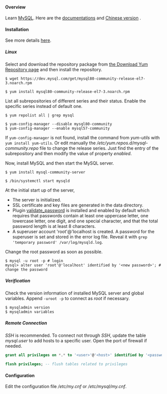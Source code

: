 #### Overview

Learn [MySQL](https://www.mysql.com/). Here are the [documentations](https://dev.mysql.com/doc/) and [Chinese version](https://www.mysqlzh.com/) .

#### Installation

See more details [here](https://dev.mysql.com/doc/refman/5.7/en/installing.html).

##### Linux

Select and download the repository package from [the Download Yum Repository page](https://dev.mysql.com/downloads/repo/yum/) and then install the repository.

```shell
$ wget https://dev.mysql.com/get/mysql80-community-release-el7-3.noarch.rpm

$ yum install mysql80-community-release-el7-3.noarch.rpm
```

List all subrepositories of different series and their status. Enable the specific series instead of default one.

```shell
$ yum repolist all | grep mysql

$ yum-config-manager --disable mysql80-community
$ yum-config-manager --enable mysql57-community
```

If `yum-config-manager` is not found, install the command from *yum-utils* with `yum install yum-utils`. Or edit manually the */etc/yum.repos.d/mysql-community.repo* file to change the release series. Just find the entry of the subrepository and then modify the value of property *enabled*.

Now, install MySQL and then start the MySQL server.

```shell
$ yum install mysql-community-server

$ /bin/systemctl start mysqld
```

At the initial start up of the server,

- The server is initialized.
- SSL certificate and key files are generated in the data directory.
- Plugin [validate_password](https://dev.mysql.com/doc/refman/5.7/en/validate-password.html) is installed and enabled by default which requires that passwords contain at least one uppercase letter, one lowercase letter, one digit, and one special character, and that the total password length is at least 8 characters.
- A superuser account 'root'@'localhost is created. A password for the superuser is set and stored in the error log file. Reveal it with `grep 'temporary password' /var/log/mysqld.log`.

Change the root password as soon as possible.

```shell
$ mysql -u root -p # login
mysql> alter user 'root'@'localhost' identified by '<new password>'; # change the password
```

##### Verification

Check the version information of installed MySQL server and global variables. Append `-uroot -p` to connect as *root* if necessary.

```shell
$ mysqladmin version
$ mysqladmin variables
```

##### Remote Connection

*SSH* is recommended. To connect not through *SSH*, update the table *mysql.user* to add hosts to a specific user. Open the port of firewall if needed.

```sql
grant all privileges on *.* to '<user>'@'<host>' identified by '<password>';

flush privileges; -- flush tables related to privileges
```

#### Configuration

Edit the configuration file */etc/my.cnf* or */etc/mysql/my.cnf*.
